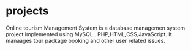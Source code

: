 # projects
Online tourism Management System is a database managemen system project implemented using MySQL , PHP,HTML,CSS,JavaScript. It manaages tour package booking and other user related issues.

